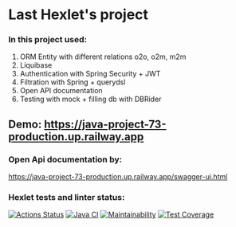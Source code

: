# Last Hexlet's project
### In this project used:
1. ORM Entity with different relations o2o, o2m, m2m
2. Liquibase
2. Authentication with Spring Security + JWT
3. Filtration with Spring + querydsl
4. Open API documentation
5. Testing with mock + filling db with DBRider

## Demo: https://java-project-73-production.up.railway.app

### Open Api documentation by: 
https://java-project-73-production.up.railway.app/swagger-ui.html
### Hexlet tests and linter status:
[![Actions Status](https://github.com/KrylovMikhail1985/java-project-73/workflows/hexlet-check/badge.svg)](https://github.com/KrylovMikhail1985/java-project-73/actions)
[![Java CI](https://github.com/KrylovMikhail1985/java-project-73/actions/workflows/github-actions.yml/badge.svg)](https://github.com/KrylovMikhail1985/java-project-73/actions/workflows/github-actions.yml)
[![Maintainability](https://api.codeclimate.com/v1/badges/99c3ec34f4cd82ed953f/maintainability)](https://codeclimate.com/github/KrylovMikhail1985/java-project-73/maintainability)
[![Test Coverage](https://api.codeclimate.com/v1/badges/99c3ec34f4cd82ed953f/test_coverage)](https://codeclimate.com/github/KrylovMikhail1985/java-project-73/test_coverage)
